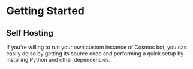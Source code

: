 # Getting Started

## Self Hosting

If you're willing to run your own custom instance of Cosmos bot, you can easily do so by getting its source code and performing a quick setup by installing Python and other dependencies.

#### 

